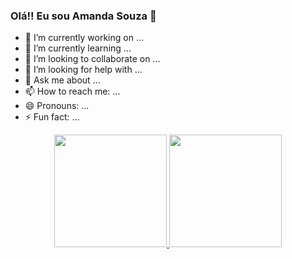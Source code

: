 ### Olá!! Eu sou Amanda Souza 👋


- 🔭 I’m currently working on ...
- 🌱 I’m currently learning ...
- 👯 I’m looking to collaborate on ...
- 🤔 I’m looking for help with ...
- 💬 Ask me about ...
- 📫 How to reach me: ...
- 😄 Pronouns: ...
- ⚡ Fun fact: ...
<div align="center">
  <a href="https://github.com/souzaamanda">
  <img height="180em" src="https://github-readme-stats.vercel.app/api?username=souzaamanda&show_icons=true&theme=tokyonight&include_all_commits=true&count_private=true"/>
  <img height="180em" src="https://github-readme-stats.vercel.app/api/top-langs/?username=souzaamanda&layout=compact&langs_count=7&theme=tokyonight"/>
</div>
